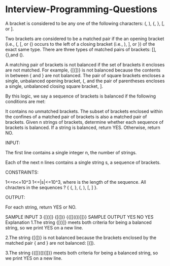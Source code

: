 # Interview-Programming-Questions

A bracket is considered to be any one of the following characters: (, ), {, }, [, or ].

Two brackets are considered to be a matched pair if the an opening bracket (i.e., (, [, or {) occurs to the left of a closing bracket (i.e., ), ], or }) of the exact same type. There are three types of matched pairs of brackets: [], {},and ().

A matching pair of brackets is not balanced if the set of brackets it encloses are not matched. For example, {[(])} is not balanced because the contents in between { and } are not balanced. The pair of square brackets encloses a single, unbalanced opening bracket, (, and the pair of parentheses encloses a single, unbalanced closing square bracket, ].

By this logic, we say a sequence of brackets is balanced if the following conditions are met:

It contains no unmatched brackets.
The subset of brackets enclosed within the confines of a matched pair of brackets is also a matched pair of brackets.
Given n strings of brackets, determine whether each sequence of 
brackets is balanced. If a string is balanced, return YES. Otherwise, return NO.


INPUT:

The first line contains a single integer n, the number of strings. 

Each of the next n lines contains a single string s, a sequence of brackets.

CONSTRAINTS:

1<=n<=10^3
1<=|s|<=10^3, where  is the length of the sequence.
All chracters in the sequences ? { {, }, (, ), [, ] }.

OUTPUT:

For each string, return YES or NO.
 

SAMPLE INPUT 
3
{[()]}
{[(])}
{{[[(())]]}}
SAMPLE OUTPUT 
YES
NO
YES
Explanation
1.The string {[()]} meets both criteria for being a balanced string, so we print YES on a new line.

2.The string {[(])} is not balanced because the brackets enclosed by the matched pair { and } are not balanced: [(]).

3.The string {{[[(())]]}} meets both criteria for being a balanced string, so we print YES on a new line.
